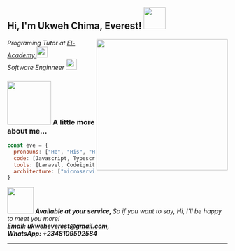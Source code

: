 <h2> Hi, I'm Ukweh Chima, Everest! <img src="https://media.giphy.com/media/l3mZjqmhfmk4MpMLC/giphy.gif" width="50"></h2>


<img align='right' src="https://media.giphy.com/media/RbDKaczqWovIugyJmW/giphy.gif" width="300">
<p><em>Programing Tutor at <a href="http://www.elacademy.org.ng"> El-Academy </a><img src="https://media.giphy.com/media/h4x6RMBru1Mx7zLWko/giphy.gif" width="25"></br>Software Enginneer <img src="https://media.giphy.com/media/paTz7UZbPfTZFRYnnB/giphy.gif" width="25"></em></p>








### <img src="https://media.giphy.com/media/cIn5fTcjnKhStIeAef/giphy.gif" width="100"> A little more about me...  

```javascript
const eve = {
  pronouns: ["He", "His", "His"],
  code: [Javascript, Typescript, HTML, CSS, PHP, Python],
  tools: [Laravel, Codeigniter, Django, Flask, Nestjs, Nextjs, Expressjs, React, Redux, Node, Storybook, Styled-Components, Material UI, Travis CI, Docker],
  architecture: ["microservices", "event-driven", "design system pattern"],
}
```

<img src="https://media.giphy.com/media/7Z49eulwv4aGY35RaD/giphy.gif" width="60"> <em><b> Available at your service, </b> So if you want to say, Hi, I'll be happy to meet you more!   
<b>
 Email: ukweheverest@gmail.com,  
 WhatsApp: +2348109502584
</b></em>

---
